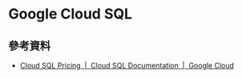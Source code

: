 # Google Cloud SQL




## 參考資料
* [Cloud SQL Pricing  |  Cloud SQL Documentation  |  Google Cloud](https://cloud.google.com/sql/pricing)
